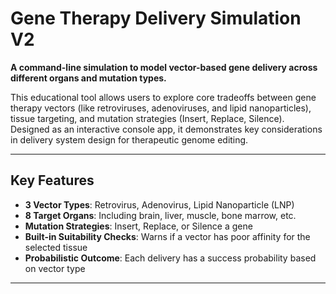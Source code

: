#  Gene Therapy Delivery Simulation V2

**A command-line simulation to model vector-based gene delivery across different organs and mutation types.**

This educational tool allows users to explore core tradeoffs between gene therapy vectors (like retroviruses, adenoviruses, and lipid nanoparticles), tissue targeting, and mutation strategies (Insert, Replace, Silence). Designed as an interactive console app, it demonstrates key considerations in delivery system design for therapeutic genome editing.

---

##  Key Features

-  **3 Vector Types**: Retrovirus, Adenovirus, Lipid Nanoparticle (LNP)
-  **8 Target Organs**: Including brain, liver, muscle, bone marrow, etc.
-  **Mutation Strategies**: Insert, Replace, or Silence a gene
-  **Built-in Suitability Checks**: Warns if a vector has poor affinity for the selected tissue
-  **Probabilistic Outcome**: Each delivery has a success probability based on vector type

---



